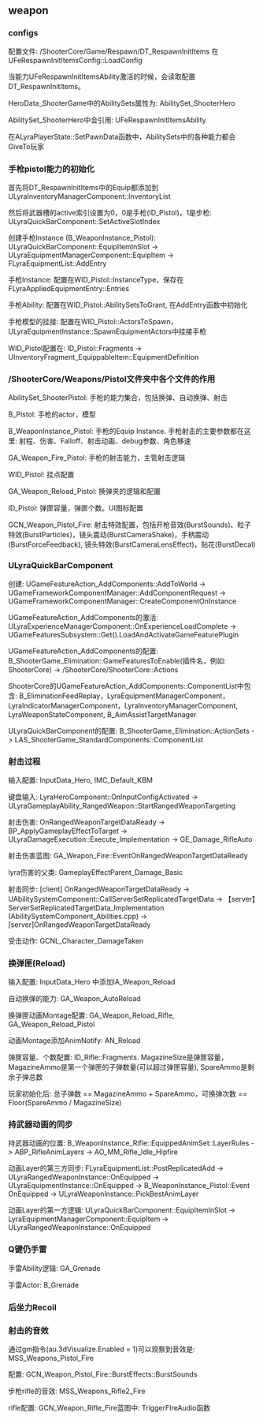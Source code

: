 ## weapon

### configs

配置文件: /ShooterCore/Game/Respawn/DT_RespawnInitItems 在UFeRespawnInitItemsConfig::LoadConfig

当能力UFeRespawnInitItemsAbility激活的时候，会读取配置DT_RespawnInitItems。 

HeroData_ShooterGame中的AbilitySets属性为: AbilitySet_ShooterHero

AbilitySet_ShooterHero中会引用: UFeRespawnInitItemsAbility

在ALyraPlayerState::SetPawnData函数中，AbilitySets中的各种能力都会GiveTo玩家

### 手枪pistol能力的初始化

首先将DT_RespawnInitItems中的Equip都添加到ULyraInventoryManagerComponent::InventoryList

然后将武器槽的active索引设置为0，0是手枪(ID_Pistol)，1是步枪: ULyraQuickBarComponent::SetActiveSlotIndex

创建手枪Instance (B_WeaponInstance_Pistol): ULyraQuickBarComponent::EquipItemInSlot -> ULyraEquipmentManagerComponent::EquipItem -> FLyraEquipmentList::AddEntry

手枪Instance: 配置在WID_Pistol::InstanceType，保存在FLyraAppliedEquipmentEntry::Entries

手枪Ability: 配置在WID_Pistol::AbilitySetsToGrant, 在AddEntry函数中初始化

手枪模型的挂接: 配置在WID_Pistol::ActorsToSpawn，ULyraEquipmentInstance::SpawnEquipmentActors中挂接手枪

WID_Pistol配置在: ID_Pistol::Fragments -> UInventoryFragment_EquippableItem::EquipmentDefinition

### /ShooterCore/Weapons/Pistol文件夹中各个文件的作用

AbilitySet_ShooterPistol: 手枪的能力集合，包括换弹、自动换弹、射击

B_Pistol: 手枪的actor，模型

B_WeaponInstance_Pistol: 手枪的Equip Instance. 手枪射击的主要参数都在这里: 射程、伤害、Falloff、射击动画、debug参数、角色移速

GA_Weapon_Fire_Pistol: 手枪的射击能力，主管射击逻辑

WID_Pistol: 挂点配置

GA_Weapon_Reload_Pistol: 换弹夹的逻辑和配置

ID_Pistol: 弹匣容量，弹匣个数。UI图标配置

GCN_Weapon_Pistol_Fire: 射击特效配置，包括开枪音效(BurstSounds)、粒子特效(BurstParticles)，镜头震动(BurstCameraShake)，手柄震动(BurstForceFeedback), 镜头特效(BurstCameraLensEffect)，贴花(BurstDecal)

### ULyraQuickBarComponent

创建: UGameFeatureAction_AddComponents::AddToWorld -> UGameFrameworkComponentManager::AddComponentRequest -> UGameFrameworkComponentManager::CreateComponentOnInstance

UGameFeatureAction_AddComponents的激活: ULyraExperienceManagerComponent::OnExperienceLoadComplete -> UGameFeaturesSubsystem::Get().LoadAndActivateGameFeaturePlugin

UGameFeatureAction_AddComponents的配置: B_ShooterGame_Elimination::GameFeaturesToEnable(插件名，例如: ShooterCore) -> /ShooterCore/ShooterCore::Actions

ShooterCore的UGameFeatureAction_AddComponents::ComponentList中包含: B_EliminationFeedReplay，LyraEquipmentManagerComponent，LyraIndicatorManagerComponent，LyraInventoryManagerComponent, LyraWeaponStateComponent, B_AimAssistTargetManager

ULyraQuickBarComponent的配置:  B_ShooterGame_Elimination::ActionSets -> LAS_ShooterGame_StandardComponents::ComponentList

### 射击过程

输入配置: InputData_Hero, IMC_Default_KBM

键盘输入: LyraHeroComponent::OnInputConfigActivated -> ULyraGameplayAbility_RangedWeapon::StartRangedWeaponTargeting

射击伤害: OnRangedWeaponTargetDataReady -> BP_ApplyGameplayEffectToTarget -> ULyraDamageExecution::Execute_Implementation -> GE_Damage_RifleAuto

射击伤害蓝图: GA_Weapon_Fire::EventOnRangedWeaponTargetDataReady

lyra伤害的父类: GameplayEffectParent_Damage_Basic

射击同步:  [client] OnRangedWeaponTargetDataReady -> UAbilitySystemComponent::CallServerSetReplicatedTargetData -> 【server】ServerSetReplicatedTargetData_Implementation (AbilitySystemComponent_Abilities.cpp) -> [server]OnRangedWeaponTargetDataReady

受击动作: GCNL_Character_DamageTaken

### 换弹匣(Reload)

输入配置: InputData_Hero 中添加IA_Weapon_Reload

自动换弹的能力: GA_Weapon_AutoReload

换弹匣动画Montage配置: GA_Weapon_Reload_Rifle, GA_Weapon_Reload_Pistol

动画Montage添加AnimNotify: AN_Reload

弹匣容量、个数配置: ID_Rifle::Fragments. MagazineSize是弹匣容量，MagazineAmmo是第一个弹匣的子弹数量(可以超过弹匣容量), SpareAmmo是剩余子弹总数

玩家初始化后: 总子弹数 == MagazineAmmo + SpareAmmo，可换弹次数 == Floor(SpareAmmo / MagazineSize)

### 持武器动画的同步

持武器动画的位置: B_WeaponInstance_Rifle::EquippedAnimSet::LayerRules -> ABP_RifleAnimLayers -> AO_MM_Rifle_Idle_Hipfire

动画Layer的第三方同步: FLyraEquipmentList::PostReplicatedAdd -> ULyraRangedWeaponInstance::OnEquipped -> ULyraEquipmentInstance::OnEquipped -> B_WeaponInstance_Pistol::Event OnEquipped -> ULyraWeaponInstance::PickBestAnimLayer

动画Layer的第一方逻辑: ULyraQuickBarComponent::EquipItemInSlot -> LyraEquipmentManagerComponent::EquipItem -> ULyraRangedWeaponInstance::OnEquipped

### Q键仍手雷

手雷Ability逻辑: GA_Grenade

手雷Actor: B_Grenade

### 后坐力Recoil

### 射击的音效

通过gm指令(au.3dVisualize.Enabled = 1)可以观察到音效是: MSS_Weapons_Pistol_Fire

配置: GCN_Weapon_Pistol_Fire::BurstEffects::BurstSounds

步枪rifle的音效: MSS_Weapons_Rifle2_Fire

rifle配置: GCN_Weapon_Rifle_Fire蓝图中: TriggerFIreAudio函数
